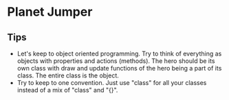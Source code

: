 # Planet Jumper

Tips
---

- Let's keep to object oriented programming. Try to think of everything as objects with properties and actions (methods). The hero should be its own class with draw and update functions of the hero being a part of its class. The entire class is the object.
- Try to keep to one convention. Just use "class" for all your classes instead of a mix of "class" and "{}".
